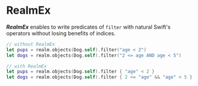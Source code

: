 # RealmEx

___RealmEx___ enables to write predicates of `filter` with natural Swift's operators without losing benefits of indices.

```swift
// without RealmEx
let pups = realm.objects(Dog.self).filter("age < 2")
let dogs = realm.objects(Dog.self).filter("2 <= age AND age < 5")

// with RealmEx
let pups = realm.objects(Dog.self).filter { "age" < 2 }
let dogs = realm.objects(Dog.self).filter { 2 <= "age" && "age" < 5 }
```
